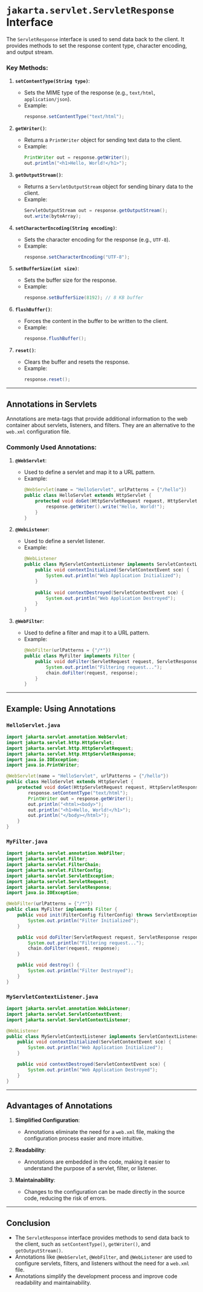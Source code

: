 # `jakarta.servlet.ServletResponse` Interface

The `ServletResponse` interface is used to send data back to the client. It provides methods to set the response content type, character encoding, and output stream.

### Key Methods:
1. **`setContentType(String type)`**:
    - Sets the MIME type of the response (e.g., `text/html`, `application/json`).
    - Example:
      ```java
      response.setContentType("text/html");
      ```

2. **`getWriter()`**:
    - Returns a `PrintWriter` object for sending text data to the client.
    - Example:
      ```java
      PrintWriter out = response.getWriter();
      out.println("<h1>Hello, World!</h1>");
      ```

3. **`getOutputStream()`**:
    - Returns a `ServletOutputStream` object for sending binary data to the client.
    - Example:
      ```java
      ServletOutputStream out = response.getOutputStream();
      out.write(byteArray);
      ```

4. **`setCharacterEncoding(String encoding)`**:
    - Sets the character encoding for the response (e.g., `UTF-8`).
    - Example:
      ```java
      response.setCharacterEncoding("UTF-8");
      ```

5. **`setBufferSize(int size)`**:
    - Sets the buffer size for the response.
    - Example:
      ```java
      response.setBufferSize(8192); // 8 KB buffer
      ```

6. **`flushBuffer()`**:
    - Forces the content in the buffer to be written to the client.
    - Example:
      ```java
      response.flushBuffer();
      ```

7. **`reset()`**:
    - Clears the buffer and resets the response.
    - Example:
      ```java
      response.reset();
      ```

---

## Annotations in Servlets

Annotations are meta-tags that provide additional information to the web container about servlets, listeners, and filters. They are an alternative to the `web.xml` configuration file.

### Commonly Used Annotations:
1. **`@WebServlet`**:
    - Used to define a servlet and map it to a URL pattern.
    - Example:
      ```java
      @WebServlet(name = "HelloServlet", urlPatterns = {"/hello"})
      public class HelloServlet extends HttpServlet {
          protected void doGet(HttpServletRequest request, HttpServletResponse response) throws ServletException, IOException {
              response.getWriter().write("Hello, World!");
          }
      }
      ```

2. **`@WebListener`**:
    - Used to define a servlet listener.
    - Example:
      ```java
      @WebListener
      public class MyServletContextListener implements ServletContextListener {
          public void contextInitialized(ServletContextEvent sce) {
              System.out.println("Web Application Initialized");
          }
 
          public void contextDestroyed(ServletContextEvent sce) {
              System.out.println("Web Application Destroyed");
          }
      }
      ```

3. **`@WebFilter`**:
    - Used to define a filter and map it to a URL pattern.
    - Example:
      ```java
      @WebFilter(urlPatterns = {"/*"})
      public class MyFilter implements Filter {
          public void doFilter(ServletRequest request, ServletResponse response, FilterChain chain) throws IOException, ServletException {
              System.out.println("Filtering request...");
              chain.doFilter(request, response);
          }
      }
      ```

---

## Example: Using Annotations

### `HelloServlet.java`
```java
import jakarta.servlet.annotation.WebServlet;
import jakarta.servlet.http.HttpServlet;
import jakarta.servlet.http.HttpServletRequest;
import jakarta.servlet.http.HttpServletResponse;
import java.io.IOException;
import java.io.PrintWriter;

@WebServlet(name = "HelloServlet", urlPatterns = {"/hello"})
public class HelloServlet extends HttpServlet {
    protected void doGet(HttpServletRequest request, HttpServletResponse response) throws IOException {
        response.setContentType("text/html");
        PrintWriter out = response.getWriter();
        out.println("<html><body>");
        out.println("<h1>Hello, World!</h1>");
        out.println("</body></html>");
    }
}
```

### `MyFilter.java`
```java
import jakarta.servlet.annotation.WebFilter;
import jakarta.servlet.Filter;
import jakarta.servlet.FilterChain;
import jakarta.servlet.FilterConfig;
import jakarta.servlet.ServletException;
import jakarta.servlet.ServletRequest;
import jakarta.servlet.ServletResponse;
import java.io.IOException;

@WebFilter(urlPatterns = {"/*"})
public class MyFilter implements Filter {
    public void init(FilterConfig filterConfig) throws ServletException {
        System.out.println("Filter Initialized");
    }

    public void doFilter(ServletRequest request, ServletResponse response, FilterChain chain) throws IOException, ServletException {
        System.out.println("Filtering request...");
        chain.doFilter(request, response);
    }

    public void destroy() {
        System.out.println("Filter Destroyed");
    }
}
```

### `MyServletContextListener.java`
```java
import jakarta.servlet.annotation.WebListener;
import jakarta.servlet.ServletContextEvent;
import jakarta.servlet.ServletContextListener;

@WebListener
public class MyServletContextListener implements ServletContextListener {
    public void contextInitialized(ServletContextEvent sce) {
        System.out.println("Web Application Initialized");
    }

    public void contextDestroyed(ServletContextEvent sce) {
        System.out.println("Web Application Destroyed");
    }
}
```

---

## Advantages of Annotations
1. **Simplified Configuration**:
    - Annotations eliminate the need for a `web.xml` file, making the configuration process easier and more intuitive.

2. **Readability**:
    - Annotations are embedded in the code, making it easier to understand the purpose of a servlet, filter, or listener.

3. **Maintainability**:
    - Changes to the configuration can be made directly in the source code, reducing the risk of errors.

---

## Conclusion

- The `ServletResponse` interface provides methods to send data back to the client, such as `setContentType()`, `getWriter()`, and `getOutputStream()`.
- Annotations like `@WebServlet`, `@WebFilter`, and `@WebListener` are used to configure servlets, filters, and listeners without the need for a `web.xml` file.
- Annotations simplify the development process and improve code readability and maintainability.

